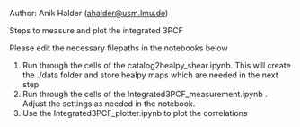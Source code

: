 Author: Anik Halder (ahalder@usm.lmu.de)

Steps to measure and plot the integrated 3PCF

Please edit the necessary filepaths in the notebooks below

1. Run through the cells of the catalog2healpy_shear.ipynb. This will create the ./data folder and store healpy maps which are needed in the next step
2. Run through the cells of the Integrated3PCF_measurement.ipynb . Adjust the settings as needed in the notebook.
3. Use the Integrated3PCF_plotter.ipynb to plot the correlations